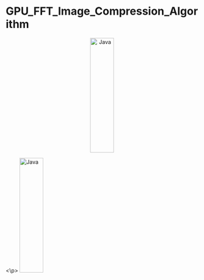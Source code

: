 # GPU_FFT_Image_Compression_Algorithm


<p align="center">
  <img alt="Java" width="35%" height="300px" src="https://github.com/user-attachments/assets/7913219c-9957-43fc-becb-dbf65e77cc05">
  <p>                     <\p>
  <img alt="Java" width="35%" height="300px" src="https://github.com/user-attachments/assets/d82269eb-fe92-4357-b816-803ce49ae81b">
</p>
